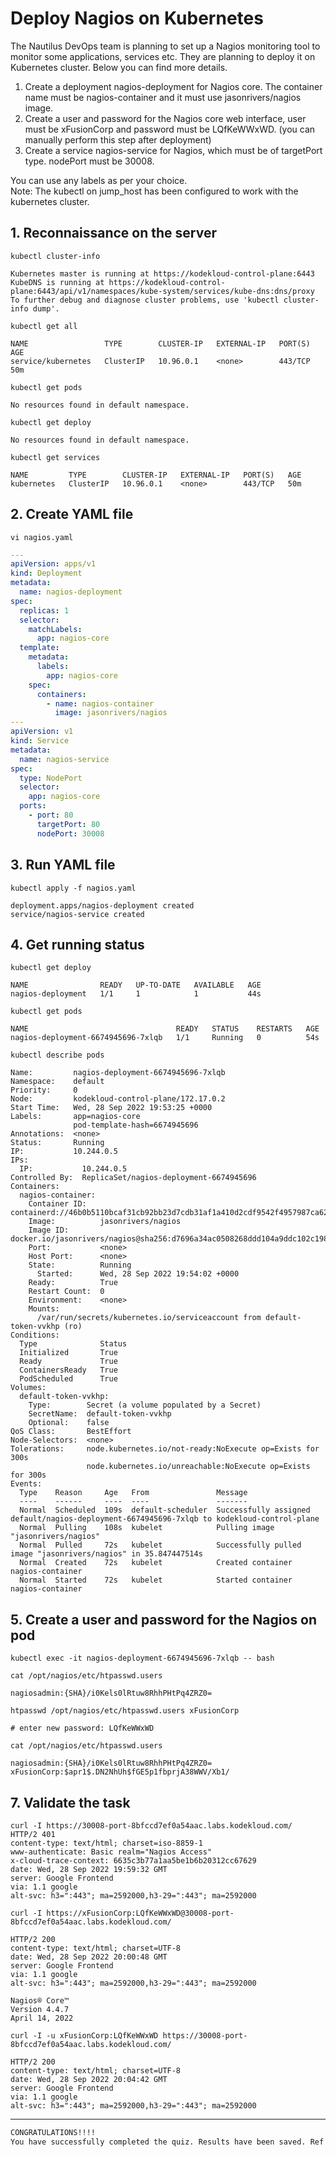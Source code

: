 # Deploy Nagios on Kubernetes

The Nautilus DevOps team is planning to set up a Nagios monitoring tool to monitor some applications, services etc. They are planning to deploy it on Kubernetes cluster. Below you can find more details.  
1) Create a deployment nagios-deployment for Nagios core. The container name must be nagios-container and it must use jasonrivers/nagios image.
2) Create a user and password for the Nagios core web interface, user must be xFusionCorp and password must be LQfKeWWxWD. (you can manually perform this step after deployment)
3) Create a service nagios-service for Nagios, which must be of targetPort type. nodePort must be 30008.

You can use any labels as per your choice.  
Note: The kubectl on jump_host has been configured to work with the kubernetes cluster.



## 1. Reconnaissance on the server
`kubectl cluster-info`  
```console
Kubernetes master is running at https://kodekloud-control-plane:6443
KubeDNS is running at https://kodekloud-control-plane:6443/api/v1/namespaces/kube-system/services/kube-dns:dns/proxy
To further debug and diagnose cluster problems, use 'kubectl cluster-info dump'.
```

`kubectl get all`  
```console
NAME                 TYPE        CLUSTER-IP   EXTERNAL-IP   PORT(S)   AGE
service/kubernetes   ClusterIP   10.96.0.1    <none>        443/TCP   50m
```

`kubectl get pods`  
```console
No resources found in default namespace.
```

`kubectl get deploy`  
```console
No resources found in default namespace.
```

`kubectl get services`  
```console
NAME         TYPE        CLUSTER-IP   EXTERNAL-IP   PORT(S)   AGE
kubernetes   ClusterIP   10.96.0.1    <none>        443/TCP   50m
```


## 2. Create YAML file
`vi nagios.yaml`  

```yaml
---
apiVersion: apps/v1
kind: Deployment
metadata:
  name: nagios-deployment
spec:
  replicas: 1
  selector:
    matchLabels:
      app: nagios-core
  template:
    metadata:
      labels:
        app: nagios-core
    spec:
      containers:
        - name: nagios-container
          image: jasonrivers/nagios
---
apiVersion: v1
kind: Service
metadata:
  name: nagios-service
spec:
  type: NodePort
  selector:
    app: nagios-core
  ports:
    - port: 80
      targetPort: 80
      nodePort: 30008
```


## 3. Run YAML file
`kubectl apply -f nagios.yaml`  
```console
deployment.apps/nagios-deployment created
service/nagios-service created
```


## 4. Get running status
`kubectl get deploy`  
```console
NAME                READY   UP-TO-DATE   AVAILABLE   AGE
nagios-deployment   1/1     1            1           44s
```

`kubectl get pods`  
```console
NAME                                 READY   STATUS    RESTARTS   AGE
nagios-deployment-6674945696-7xlqb   1/1     Running   0          54s
```

`kubectl describe pods`  
```console
Name:         nagios-deployment-6674945696-7xlqb
Namespace:    default
Priority:     0
Node:         kodekloud-control-plane/172.17.0.2
Start Time:   Wed, 28 Sep 2022 19:53:25 +0000
Labels:       app=nagios-core
              pod-template-hash=6674945696
Annotations:  <none>
Status:       Running
IP:           10.244.0.5
IPs:
  IP:           10.244.0.5
Controlled By:  ReplicaSet/nagios-deployment-6674945696
Containers:
  nagios-container:
    Container ID:   containerd://46b0b5110bcaf31cb92bb23d7cdb31af1a410d2cdf9542f4957987ca62d69eba
    Image:          jasonrivers/nagios
    Image ID:       docker.io/jasonrivers/nagios@sha256:d7696a34ac0508268ddd104a9ddc102c198c9ce567531ad6e876e9572c0a64fb
    Port:           <none>
    Host Port:      <none>
    State:          Running
      Started:      Wed, 28 Sep 2022 19:54:02 +0000
    Ready:          True
    Restart Count:  0
    Environment:    <none>
    Mounts:
      /var/run/secrets/kubernetes.io/serviceaccount from default-token-vvkhp (ro)
Conditions:
  Type              Status
  Initialized       True 
  Ready             True 
  ContainersReady   True 
  PodScheduled      True 
Volumes:
  default-token-vvkhp:
    Type:        Secret (a volume populated by a Secret)
    SecretName:  default-token-vvkhp
    Optional:    false
QoS Class:       BestEffort
Node-Selectors:  <none>
Tolerations:     node.kubernetes.io/not-ready:NoExecute op=Exists for 300s
                 node.kubernetes.io/unreachable:NoExecute op=Exists for 300s
Events:
  Type    Reason     Age   From               Message
  ----    ------     ----  ----               -------
  Normal  Scheduled  109s  default-scheduler  Successfully assigned default/nagios-deployment-6674945696-7xlqb to kodekloud-control-plane
  Normal  Pulling    108s  kubelet            Pulling image "jasonrivers/nagios"
  Normal  Pulled     72s   kubelet            Successfully pulled image "jasonrivers/nagios" in 35.847447514s
  Normal  Created    72s   kubelet            Created container nagios-container
  Normal  Started    72s   kubelet            Started container nagios-container
```


## 5. Create a user and password for the Nagios on pod
`kubectl exec -it nagios-deployment-6674945696-7xlqb -- bash`  

`cat /opt/nagios/etc/htpasswd.users`  
```console
nagiosadmin:{SHA}/i0Kels0lRtuw8RhhPHtPq4ZRZ0=
```

`htpasswd /opt/nagios/etc/htpasswd.users xFusionCorp`  
```console
# enter new password: LQfKeWWxWD
```

`cat /opt/nagios/etc/htpasswd.users`  
```console
nagiosadmin:{SHA}/i0Kels0lRtuw8RhhPHtPq4ZRZ0=
xFusionCorp:$apr1$.DN2NhUh$fGE5p1fbprjA38WWV/Xb1/
```


## 7. Validate the task
```console
curl -I https://30008-port-8bfccd7ef0a54aac.labs.kodekloud.com/
HTTP/2 401 
content-type: text/html; charset=iso-8859-1
www-authenticate: Basic realm="Nagios Access"
x-cloud-trace-context: 6635c3b77a1aa5be1b6b20312cc67629
date: Wed, 28 Sep 2022 19:59:32 GMT
server: Google Frontend
via: 1.1 google
alt-svc: h3=":443"; ma=2592000,h3-29=":443"; ma=2592000
```

`curl -I https://xFusionCorp:LQfKeWWxWD@30008-port-8bfccd7ef0a54aac.labs.kodekloud.com/`  
```console
HTTP/2 200 
content-type: text/html; charset=UTF-8
date: Wed, 28 Sep 2022 20:00:48 GMT
server: Google Frontend
via: 1.1 google
alt-svc: h3=":443"; ma=2592000,h3-29=":443"; ma=2592000
```

```console
Nagios® Core™
Version 4.4.7
April 14, 2022
```

`curl -I -u xFusionCorp:LQfKeWWxWD https://30008-port-8bfccd7ef0a54aac.labs.kodekloud.com/`  
```console
HTTP/2 200 
content-type: text/html; charset=UTF-8
date: Wed, 28 Sep 2022 20:04:42 GMT
server: Google Frontend
via: 1.1 google
alt-svc: h3=":443"; ma=2592000,h3-29=":443"; ma=2592000
```

---

```bash
CONGRATULATIONS!!!!
You have successfully completed the quiz. Results have been saved. Ref ID:63349aa1a5a5192d391bcff5
```
